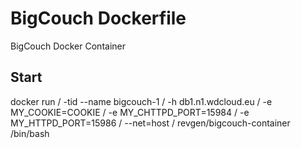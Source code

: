 BigCouch Dockerfile
===================

BigCouch Docker Container

## Start
docker run /
  -tid --name bigcouch-1 / 
  -h db1.n1.wdcloud.eu /
  -e MY_COOKIE=COOKIE /
  -e MY_CHTTPD_PORT=15984 /
  -e MY_HTTPD_PORT=15986 /
  --net=host /
  revgen/bigcouch-container /bin/bash